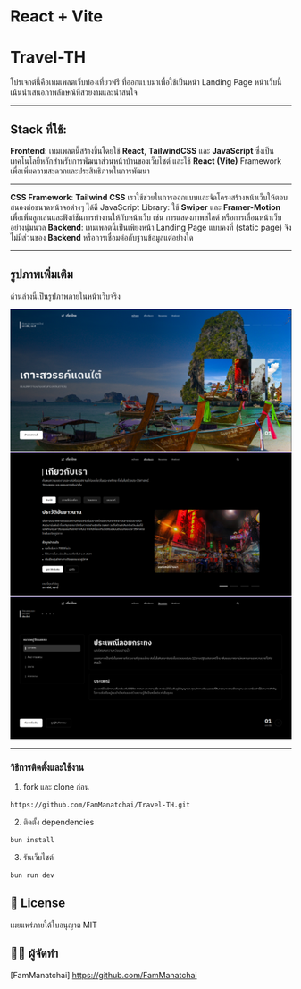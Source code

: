 # React + Vite

# Travel-TH

โปรเจกต์นี้คือเทมเพลตเว็บท่องเที่ยวฟรี ที่ออกแบบมาเพื่อใช้เป็นหน้า Landing Page หน้าเว็บนี้เน้นนำเสนอภาพลักษณ์ที่สวยงามและน่าสนใจ

---

## **Stack** ที่ใช้:

**Frontend**: เทมเพลตนี้สร้างขึ้นโดยใช้ **React**, **TailwindCSS** และ **JavaScript** ซึ่งเป็นเทคโนโลยีหลักสำหรับการพัฒนาส่วนหน้าบ้านของเว็บไซต์ และใช้ **React (Vite)** Framework เพื่อเพิ่มความสะดวกและประสิทธิภาพในการพัฒนา

---

**CSS Framework**: **Tailwind CSS** เราใช้ช่วยในการออกแบบและจัดโครงสร้างหน้าเว็บให้ตอบสนองต่อขนาดหน้าจอต่างๆ ได้ดี
JavaScript Library: ใช้ **Swiper** และ **Framer-Motion** เพื่อเพิ่มลูกเล่นและฟังก์ชันการทำงานให้กับหน้าเว็บ เช่น การแสดงภาพสไลด์ หรือการเลื่อนหน้าเว็บอย่างนุ่มนวล
**Backend**: เทมเพลตนี้เป็นเพียงหน้า Landing Page แบบคงที่ (static page) จึงไม่มีส่วนของ **Backend** หรือการเชื่อมต่อกับฐานข้อมูลแต่อย่างใด

---

## รูปภาพเพิ่มเติม

ด่านล่างนี้เป็นรูปภาพภายในหน้าเว็บจริง

<div>
    <img src="/public/pictures/Screenshot from 2025-05-06 11-11-35.png" />
    <img src="/public/pictures/Screenshot from 2025-05-06 11-11-41.png" />
    <img src="/public/pictures/Screenshot from 2025-05-06 11-11-48.png" />
    
</div>

---

### วิธีการติดตั้งและใช้งาน

1. fork และ clone ก่อน

```bash
https://github.com/FamManatchai/Travel-TH.git
```

2. ติดตั้ง dependencies

```bash
bun install
```

3. รันเว็บไซต์

```bash
bun run dev
```

## 📜 License

เผยแพร่ภายใต้ใบอนุญาต MIT

## 👨‍💻 ผู้จัดทำ
[FamManatchai] https://github.com/FamManatchai

